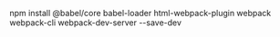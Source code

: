 npm install @babel/core babel-loader html-webpack-plugin webpack webpack-cli webpack-dev-server --save-dev

